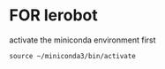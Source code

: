 



# FOR lerobot

activate the miniconda environment first 

```
source ~/miniconda3/bin/activate
```